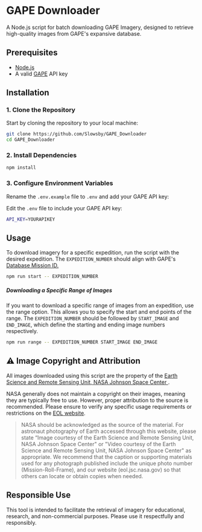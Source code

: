 # GAPE Downloader

A Node.js script for batch downloading GAPE Imagery, designed to retrieve high-quality images from GAPE's expansive database.

## Prerequisites

- [Node.js](https://nodejs.org/)
- A valid [GAPE](https://eol.jsc.nasa.gov/) API key

## Installation

### 1. Clone the Repository

Start by cloning the repository to your local machine:

```bash
git clone https://github.com/Slowsby/GAPE_Downloader
cd GAPE_Downloader
```
### 2. Install Dependencies
```bash
npm install
```
### 3. Configure Environment Variables
Rename the `.env.example` file to `.env` and add your GAPE API key:

Edit the `.env` file to include your GAPE API key:
```bash
API_KEY=YOURAPIKEY
```

## Usage
To download imagery for a specific expedition, run the script with the desired expedition. The `EXPEDITION_NUMBER` should align with GAPE's [Database Mission ID.](https://eol.jsc.nasa.gov/FAQ/default.htm#cameraMetadata_Mission)
```bash
npm run start -- EXPEDITION_NUMBER
```

##### Downloading a Specific Range of Images
If you want to download a specific range of images from an expedition, use the range option. This allows you to specify the start and end points of the range. The `EXPEDITION_NUMBER` should be followed by `START_IMAGE` and `END_IMAGE`, which define the starting and ending image numbers respectively.

```bash
npm run range -- EXPEDITION_NUMBER START_IMAGE END_IMAGE
```
## ⚠️ Image Copyright and Attribution

All images downloaded using this script are the property of the [Earth Science and Remote Sensing Unit, NASA Johnson Space Center ](https://eol.jsc.nasa.gov/).

NASA generally does not maintain a copyright on their images, meaning they are typically free to use. However, proper attribution to the source is recommended. Please ensure to verify any specific usage requirements or restrictions on the [EOL website](https://eol.jsc.nasa.gov/FAQ/#Couoap).


> NASA should be acknowledged as the source of the material. For astronaut photography of Earth accessed through this website, please state “Image courtesy of the Earth Science and Remote Sensing Unit, NASA Johnson Space Center" or "Video courtesy of the Earth Science and Remote Sensing Unit, NASA Johnson Space Center" as appropriate. We recommend that the caption or supporting materials used for any photograph published include the unique photo number (Mission-Roll-Frame), and our website (eol.jsc.nasa.gov) so that others can locate or obtain copies when needed.

## Responsible Use

This tool is intended to facilitate the retrieval of imagery for educational, research, and non-commercial purposes. Please use it respectfully and responsibly. 
